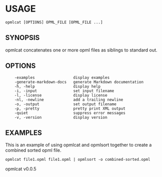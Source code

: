 
# USAGE

	opmlcat [OPTIONS] OPML_FILE [OPML_FILE ...]

## SYNOPSIS


opmlcat concatenates one or more opml files as siblings to standard out.


## OPTIONS

```
    -examples                 display examples
    -generate-markdown-docs   generate Markdown documentation
    -h, -help                 display help
    -i, -input                set input filename
    -l, -license              display license
    -nl, -newline             add a trailing newline
    -o, -output               set output filename
    -p, -pretty               pretty print XML output
    -quiet                    suppress error messages
    -v, -version              display version
```


## EXAMPLES


This is an example of using opmlcat and opmlsort together to 
create a combined sorted opml file.

    opmlcat file1.opml file1.opml | opmlsort -o combined-sorted.opml


opmlcat v0.0.5
